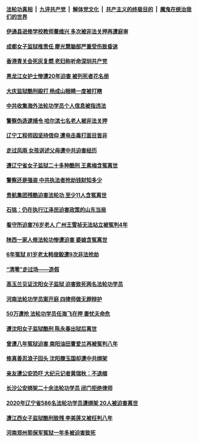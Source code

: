 

####  [法轮功真相](../../../../basic/blob/master/README.md?t=03270901) &nbsp;|&nbsp; [九评共产党](../../../../9ping.md/blob/master/README.md?t=03270901) &nbsp;|&nbsp; [解体党文化](../../../../jtdwh.md/blob/master/README.md?t=03270901)  &nbsp;|&nbsp; [共产主义的终极目的](../../../../gczydzjmd.md/blob/master/README.md?t=03270901) &nbsp;|&nbsp; [魔鬼在统治我们的世界](../../../../mgztzwmdsj.md/blob/master/README.md?t=03270901) 

#### [伊通县进修学校教师董维兴 多次被非法关押再遭庭审](../pages/prog424/a103081958.md?t=03270901) 

#### [成都女子监狱推责任 廖光慧脑部严重受伤致昏迷](../pages/prog424/a103081950.md?t=03270901) 

#### [香港青关会死灰复燃 老妇称听命深圳共产党](../pages/prog424/a103081819.md?t=03270901) 

#### [黑龙江女护士惨遭20年迫害 被列死者花名册](../pages/prog424/a103081100.md?t=03270901) 

#### [大庆监狱酷刑殴打 杨成山眼睛一度被打瞎](../pages/prog424/a103081136.md?t=03270901) 

#### [中共收集海外法轮功学员个人信息被指违法](../pages/prog424/a103081153.md?t=03270901) 

#### [警察伪造逮捕令 哈尔滨七名老人被非法关押](../pages/prog424/a103080357.md?t=03270901) 

#### [辽宁工程师因坚持信仰 遭电击毒打面目皆非](../pages/prog424/a103080339.md?t=03270901) 

#### [走过风雨 女孩讲述父母遭中共迫害经历](../pages/prog424/a103080506.md?t=03270901) 

#### [遭辽宁省女子监狱二十多种酷刑 王素梅含冤离世](../pages/prog424/a103079545.md?t=03270901) 

#### [警察还是强盗 中共执法者抢劫钱财知多少](../pages/prog424/a103079699.md?t=03270901) 

#### [贵航集团残酷迫害法轮功 至少11人含冤离世](../pages/prog424/a103078631.md?t=03270901) 

#### [石铭：仍在执行江泽民迫害政策的山东当局](../pages/prog424/a103078926.md?t=03270901) 

#### [看守所迫害76岁老人 广州王雪祯无法站立被冤判4年](../pages/prog424/a103078655.md?t=03270901) 

#### [陕西一家人修法轮功惨遭迫害 婆媳含冤离世](../pages/prog424/a103078559.md?t=03270901) 

#### [6年冤狱 81岁老太韩俊毅遭9次非法抢劫](../pages/prog424/a103078283.md?t=03270901) 

#### [“清零”走过场——造假](../pages/prog424/a103077990.md?t=03270901) 

#### [高玉兰见证沈阳女子监狱 迫害致死两名法轮功学员](../pages/prog424/a103077588.md?t=03270901) 

#### [河南法轮功学员案开庭 四律师做无罪辩护](../pages/prog424/a103077535.md?t=03270901) 

#### [50万遭抢 法轮功学员任海飞在押 妻忧夫命危](../pages/prog424/a103077520.md?t=03270901) 

#### [遭沈阳女子监狱酷刑 陈永春出狱后离世](../pages/prog424/a103076828.md?t=03270901) 

#### [曾遭八年冤狱迫害 南阳油田曹爱兰再被冤判八年](../pages/prog424/a103076887.md?t=03270901) 

#### [修真善忍浪子回头 沈阳滕玉国却遭中共绑架](../pages/prog424/a103077056.md?t=03270901) 

#### [亲友遭公安恐吓 大纪元记者黄瑞秋：不退缩](../pages/prog424/a103076703.md?t=03270901) 

#### [长沙公安绑架二十余法轮功学员 闭门拒绝律师](../pages/prog424/a103076015.md?t=03270901) 

#### [2020年辽宁省586名法轮功学员遭绑架 20人被迫害离世](../pages/prog424/a103076046.md?t=03270901) 

#### [遭江西女子监狱酷刑致残 李美莲又被枉判八年](../pages/prog424/a103075348.md?t=03270901) 

#### [河南郑州郭保军冤狱一年多被迫害致死](../pages/prog424/a103075368.md?t=03270901) 

